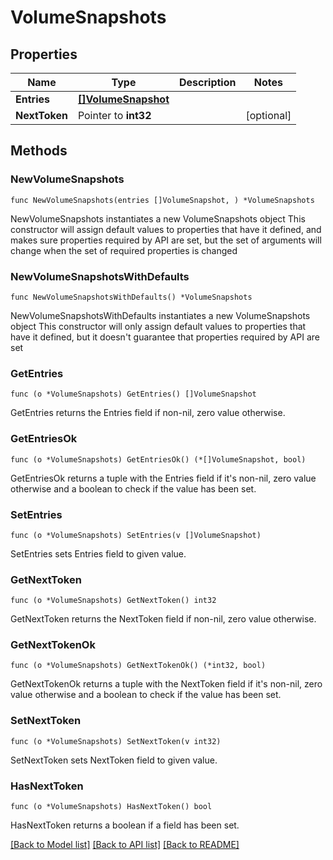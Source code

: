 # VolumeSnapshots

## Properties

Name | Type | Description | Notes
------------ | ------------- | ------------- | -------------
**Entries** | [**[]VolumeSnapshot**](VolumeSnapshot.md) |  | 
**NextToken** | Pointer to **int32** |  | [optional] 

## Methods

### NewVolumeSnapshots

`func NewVolumeSnapshots(entries []VolumeSnapshot, ) *VolumeSnapshots`

NewVolumeSnapshots instantiates a new VolumeSnapshots object
This constructor will assign default values to properties that have it defined,
and makes sure properties required by API are set, but the set of arguments
will change when the set of required properties is changed

### NewVolumeSnapshotsWithDefaults

`func NewVolumeSnapshotsWithDefaults() *VolumeSnapshots`

NewVolumeSnapshotsWithDefaults instantiates a new VolumeSnapshots object
This constructor will only assign default values to properties that have it defined,
but it doesn't guarantee that properties required by API are set

### GetEntries

`func (o *VolumeSnapshots) GetEntries() []VolumeSnapshot`

GetEntries returns the Entries field if non-nil, zero value otherwise.

### GetEntriesOk

`func (o *VolumeSnapshots) GetEntriesOk() (*[]VolumeSnapshot, bool)`

GetEntriesOk returns a tuple with the Entries field if it's non-nil, zero value otherwise
and a boolean to check if the value has been set.

### SetEntries

`func (o *VolumeSnapshots) SetEntries(v []VolumeSnapshot)`

SetEntries sets Entries field to given value.


### GetNextToken

`func (o *VolumeSnapshots) GetNextToken() int32`

GetNextToken returns the NextToken field if non-nil, zero value otherwise.

### GetNextTokenOk

`func (o *VolumeSnapshots) GetNextTokenOk() (*int32, bool)`

GetNextTokenOk returns a tuple with the NextToken field if it's non-nil, zero value otherwise
and a boolean to check if the value has been set.

### SetNextToken

`func (o *VolumeSnapshots) SetNextToken(v int32)`

SetNextToken sets NextToken field to given value.

### HasNextToken

`func (o *VolumeSnapshots) HasNextToken() bool`

HasNextToken returns a boolean if a field has been set.


[[Back to Model list]](../README.md#documentation-for-models) [[Back to API list]](../README.md#documentation-for-api-endpoints) [[Back to README]](../README.md)


